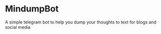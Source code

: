 # MindumpBot
A simple telegram bot to help you dump your thoughts to text for blogs and social media
